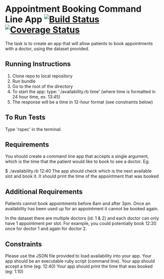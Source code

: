 # Appointment Booking Command Line App [![Build Status](https://travis-ci.org/timchipperfield/Appointment-Tech-Test.svg?branch=master)](https://travis-ci.org/timchipperfield/Appointment-Tech-Test) [![Coverage Status](https://coveralls.io/repos/github/timchipperfield/Appointment-Tech-Test/badge.svg?branch=master)](https://coveralls.io/github/timchipperfield/Appointment-Tech-Test?branch=master)

The task is to create an app that will allow patients to book appointments with a doctor, using the dataset provided.

## Running Instructions
1. Clone repo to local repository
2. Run bundle
3. Go to the root of the directory
4. To start the app: type: './availability.rb time' (where time is formatted in 24 hour time, ex. 13:45)
5. The response will be a time in 12-hour format (see constraints below)

## To Run Tests
Type 'rspec' in the terminal.

## Requirements
You should create a command line app that accepts a single argument, which is the time that the patient would like to book to see a doctor. Eg:

$ ./availability.rb 12:40
The app should check which is the next available slot and book it. It should print the time of the appointment that was booked

## Additional Requirements
Patients cannot book appointments before 8am and after 3pm. Once an availability has been used up for an appointment it cannot be booked again.

In the dataset there are multiple doctors (id: 1 & 2) and each doctor can only have 1 appointment per slot. For example, you could potentially book 12:20 once for doctor 1 and again for doctor 2.

## Constraints
Please use the JSON file provided to load availability into your app.
Your app should be an executable ruby script (command line).
Your app should accept a time (eg: 12:40)
Your app should print the time that was booked (eg: 1:10)
